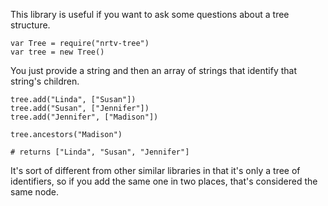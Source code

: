 This library is useful if you want to ask some questions about a tree structure.

    var Tree = require("nrtv-tree")
    var tree = new Tree()

You just provide a string and then an array of strings that identify that string's children.

    tree.add("Linda", ["Susan"])
    tree.add("Susan", ["Jennifer"])
    tree.add("Jennifer", ["Madison"])

    tree.ancestors("Madison") 

    # returns ["Linda", "Susan", "Jennifer"]

It's sort of different from other similar libraries in that it's only a tree of identifiers, so if you add the same one in two places, that's considered the same node.